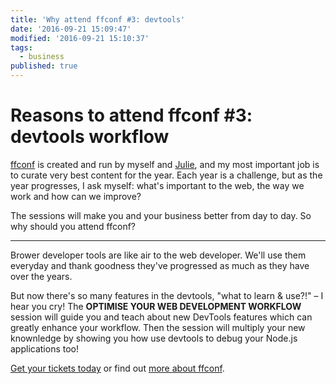 ```yaml
---
title: 'Why attend ffconf #3: devtools'
date: '2016-09-21 15:09:47'
modified: '2016-09-21 15:10:37'
tags:
  - business
published: true
---
```

# Reasons to attend ffconf #3: devtools workflow

[ffconf](https://ffconf.org) is created and run by myself and [Julie](https://twitter.com/julieanne), and my most important job is to curate very best content for the year. Each year is a challenge, but as the year progresses, I ask myself: what's important to the web, the way we work and how can we improve?

The sessions will make you and your business better from day to day. So why should you attend ffconf?

---

Brower developer tools are like air to the web developer. We'll use them everyday and thank goodness they've progressed as much as they have over the years.

But now there's so many features in the devtools, "what to learn & use?!" – I hear you cry! The **OPTIMISE YOUR WEB DEVELOPMENT WORKFLOW** session will guide you and teach about new DevTools features which can greatly enhance your workflow. Then the session will multiply your new knownledge by showing you how use devtools to debug your Node.js applications too!

[Get your tickets today](https://ffconf.org/tickets) or find out [more about ffconf](https://2016.ffconf.org/).
